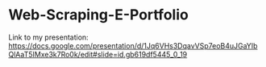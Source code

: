 ﻿# Web-Scraping-E-Portfolio
Link to my presentation: https://docs.google.com/presentation/d/1Jq6VHs3DqavVSp7eoB4uJGaYIbQlAaT5IMxe3k7Ro0k/edit#slide=id.gb619df5445_0_19
